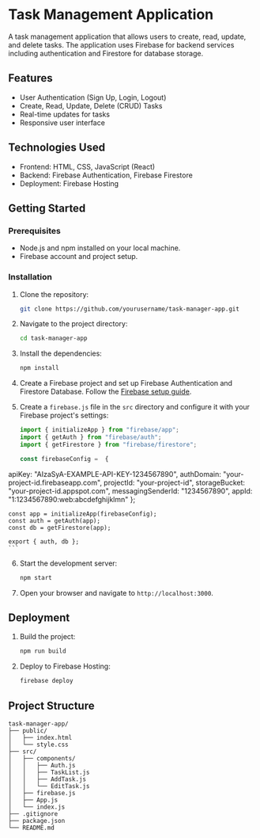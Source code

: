 # Task Management Application

A task management application that allows users to create, read, update, and delete tasks. The application uses Firebase for backend services including authentication and Firestore for database storage.

## Features

- User Authentication (Sign Up, Login, Logout)
- Create, Read, Update, Delete (CRUD) Tasks
- Real-time updates for tasks
- Responsive user interface

## Technologies Used

- Frontend: HTML, CSS, JavaScript (React)
- Backend: Firebase Authentication, Firebase Firestore
- Deployment: Firebase Hosting

## Getting Started

### Prerequisites

- Node.js and npm installed on your local machine.
- Firebase account and project setup.

### Installation

1. Clone the repository:

    ```bash
    git clone https://github.com/yourusername/task-manager-app.git
    ```

2. Navigate to the project directory:

    ```bash
    cd task-manager-app
    ```

3. Install the dependencies:

    ```bash
    npm install
    ```

4. Create a Firebase project and set up Firebase Authentication and Firestore Database. Follow the [Firebase setup guide](https://firebase.google.com/docs/web/setup).

5. Create a `firebase.js` file in the `src` directory and configure it with your Firebase project's settings:

    ```javascript
    import { initializeApp } from "firebase/app";
    import { getAuth } from "firebase/auth";
    import { getFirestore } from "firebase/firestore";

    const firebaseConfig =  {
  apiKey: "AIzaSyA-EXAMPLE-API-KEY-1234567890",
  authDomain: "your-project-id.firebaseapp.com",
  projectId: "your-project-id",
  storageBucket: "your-project-id.appspot.com",
  messagingSenderId: "1234567890",
  appId: "1:1234567890:web:abcdefghijklmn"
};

    const app = initializeApp(firebaseConfig);
    const auth = getAuth(app);
    const db = getFirestore(app);

    export { auth, db };
    ```

6. Start the development server:

    ```bash
    npm start
    ```

7. Open your browser and navigate to `http://localhost:3000`.

## Deployment

1. Build the project:

    ```bash
    npm run build
    ```

2. Deploy to Firebase Hosting:

    ```bash
    firebase deploy
    ```

## Project Structure

```plaintext
task-manager-app/
├── public/
│   ├── index.html
│   └── style.css
├── src/
│   ├── components/
│   │   ├── Auth.js
│   │   ├── TaskList.js
│   │   ├── AddTask.js
│   │   └── EditTask.js
│   ├── firebase.js
│   ├── App.js
│   └── index.js
├── .gitignore
├── package.json
└── README.md
